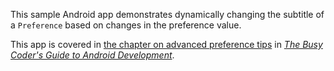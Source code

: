 This sample Android app demonstrates
dynamically changing the subtitle of a `Preference` based on changes in the preference value.

This app is covered in 
[the chapter on advanced preference tips](https://commonsware.com/Android/previews/advanced-preferences)
in [*The Busy Coder's Guide to Android Development*](https://commonsware.com/Android/).

